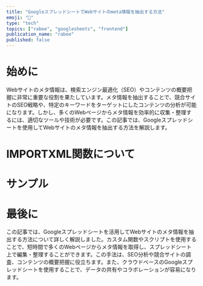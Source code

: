 ```yaml
---
title: "GoogleスプレッドシートでWebサイトのmeta情報を抽出する方法"
emoji: "📂"
type: "tech"
topics: ["rabee", "googlesheets", "frontend"]
publication_name: "rabee"
published: false
---
```


# 始めに
Webサイトのメタ情報は、検索エンジン最適化（SEO）やコンテンツの概要把握に非常に重要な役割を果たしています。メタ情報を抽出することで、競合サイトのSEO戦略や、特定のキーワードをターゲットにしたコンテンツの分析が可能になります。しかし、多くのWebページからメタ情報を効率的に収集・整理するには、適切なツールや技術が必要です。この記事では、Googleスプレッドシートを使用してWebサイトのメタ情報を抽出する方法を解説します。
# IMPORTXML関数について

# サンプル


# 最後に
この記事では、Googleスプレッドシートを活用してWebサイトのメタ情報を抽出する方法について詳しく解説しました。カスタム関数やスクリプトを使用することで、短時間で多くのWebページからメタ情報を取得し、スプレッドシート上で編集・整理することができます。この手法は、SEO分析や競合サイトの調査、コンテンツの概要把握に役立ちます。また、クラウドベースのGoogleスプレッドシートを使用することで、データの共有やコラボレーションが容易になります。
